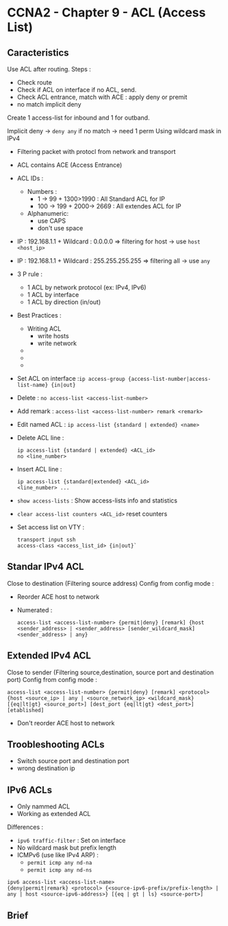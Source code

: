 # CCNA2 - Chapter 9 -  ACL (Access List)
## Caracteristics
Use ACL after routing.
Steps :
  - Check route
  - Check if ACL on interface if no ACL, send.
  - Check ACL entrance, match with ACE : apply deny or premit
  - no match implicit deny

Create 1 access-list for inbound and 1 for outband.

Implicit deny -> `deny any` if no match -> need 1 perm
Using wildcard mask in IPv4
- Filtering packet with protocl from network and transport

- ACL contains ACE (Access Entrance)

- ACL IDs :
  - Numbers :
    - 1 -> 99 + 1300>1990 : All Standard ACL for IP
    - 100 -> 199 + 2000-> 2669 : All extendes ACL for IP
  - Alphanumeric:
    - use CAPS
    - don't use space

- IP : 192.168.1.1 + Wildcard : 0.0.0.0 => filtering for host -> use `host <host_ip>`
- IP : 192.168.1.1 + Wildcard : 255.255.255.255 => filtering all -> use `any`

- 3 P rule :
  - 1 ACL by network protocol (ex: IPv4, IPv6)
  - 1 ACL by interface
  - 1 ACL by direction (in/out)

- Best Practices :
  - Writing ACL
    - write hosts
    - write network
  -
  -
  -

- Set ACL on interface :`ip access-group {access-list-number|access-list-name} {in|out}`
- Delete : `no access-list <access-list-number>`
- Add remark : `access-list <access-list-number> remark <remark>`

- Edit named ACL  : `ip access-list {standard | extended} <name>`

- Delete ACL line :
  ```
  ip access-list {standard | extended} <ACL_id>
  no <line_number>
  ```
- Insert ACL line :
  ```
  ip access-list {standard|extended} <ACL_id>
  <line_number> ...
  ```

- `show access-lists` : Show access-lists info and statistics
- `clear access-list counters <ACL_id>` reset counters

- Set access list on VTY :
  ```
  transport input ssh
  access-class <access_list_id> {in|out}`
  ```

## Standar IPv4 ACL
Close to destination (Filtering source address)
Config from config mode :

- Reorder ACE host to network

- Numerated :
  ```
  access-list <access-list-number> {permit|deny} [remark] {host <sender_address> | <sender_address> [sender_wildcard_mask] <sender_address> | any}  
  ```


## Extended IPv4 ACL
Close to sender (Filtering source,destination, source port and destination port)
Config from config mode :
```
access-list <access-list-number> {permit|deny} [remark] <protocol> {host <source_ip> | any | <source_network_ip> <wildcard_mask} [{eq|lt|gt} <source_port>] [dest_port {eq|lt|gt} <dest_port>] [etablished]
```
- Don't reorder ACE host to network

## Troobleshooting ACLs
- Switch source port and destination port
- wrong destination ip

## IPv6 ACLs

- Only nammed ACL
- Working as extended ACL

Differences :
  - `ipv6 traffic-filter` : Set on interface
  - No wildcard mask but prefix length
  - ICMPv6 (use like IPv4 ARP) :
    - `permit icmp any nd-na`
    - `permit icmp any nd-ns`

```
ipv6 access-list <access-list-name>
{deny|permit|remark} <protocol> {<source-ipv6-prefix/prefix-length> | any | host <source-ipv6-address>} [{eq | gt | ls} <source-port>]
```

## Brief
